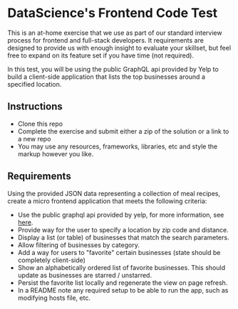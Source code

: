 DataScience's Frontend Code Test
==================

This is an at-home exercise that we use as part of our standard interview process for frontend and full-stack developers. It requirements are designed to provide us with enough insight to evaluate your skillset, but feel free to expand on its feature set if you have time (not required).

In this test, you will be using the public GraphQL api provided by Yelp to
build a client-side application that lists the top businesses around a specified location.

## Instructions

* Clone this repo
* Complete the exercise and submit either a zip of the solution or a link to a new repo
* You may use any resources, frameworks, libraries, etc and style the markup however you like.

## Requirements

Using the provided JSON data representing a collection of meal recipes, create a micro frontend application that meets the following criteria:

* Use the public graphql api provided by yelp, for more information, see [here](https://www.yelp.com/developers/graphql/guides/intro).
* Provide way for the user to specify a location by zip code and distance.
* Display a list (or table) of businesses that match the search parameters.
* Allow filtering of businesses by category.
* Add a way for users to "favorite" certain businesses (state should be completely client-side)
* Show an alphabetically ordered list of favorite businesses. This should update as businesses are starred / unstarred.
* Persist the favorite list locally and regenerate the view on page refresh.
* In a README note any required setup to be able to run the app, such as modifying hosts file, etc.
